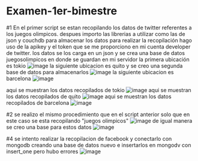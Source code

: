 # Examen-1er-bimestre
#1
En el primer script se estan recopilando los datos de twitter referentes a los juegos olimpicos.
despues importo las librerias a utilizar como las de json y couchdb para almacenar los datos
para realizar la recopilación hago uso de la apikey y el token que se me proporciono en mi cuenta developer de twitter.
los datos se los carga en un json y se crea una base de datos juegosolimpicos en donde se guardan en mi servidor
la primera ubicación es tokio
![image](https://user-images.githubusercontent.com/58050574/127719394-1b2a8fba-0155-44e2-ad9a-96dd3dda9257.png)
la siguiente ubicacion es quito y se creo una segunda base de datos para almacenarlos
![image](https://user-images.githubusercontent.com/58050574/127720223-7e78b55b-6b0a-4ec0-a675-db70d1e3a99e.png)
la siguiente ubicacion es barcelona
![image](https://user-images.githubusercontent.com/58050574/127720623-f13e3d70-7ba4-4ddc-9649-a2d03192c2f1.png)

aqui se muestran los datos recopilados de tokio
![image](https://user-images.githubusercontent.com/58050574/127719846-90783d17-5dd5-419e-8d2b-cc4753255f52.png)
aqui se muestran los datos recopilados de quito
![image](https://user-images.githubusercontent.com/58050574/127720311-8132831d-3cd8-4e3a-97a6-fcbf78879394.png)
aqui se muestran los datos recopilados de barcelona
![image](https://user-images.githubusercontent.com/58050574/127720658-33371c2c-9b68-4832-af83-d79de6b4b1af.png)

#2
se realizo el mismo procedimiento que en el script anterior solo que en este caso se esta recopilando "juegos olimpicos"
![image](https://user-images.githubusercontent.com/58050574/127720841-a2997de9-0593-433d-99a1-4e1f15ae0da8.png)
de igual manera se creo una base para estos datos
![image](https://user-images.githubusercontent.com/58050574/127720859-63e1176c-e5d4-4842-be09-0c130cfbdf33.png)

#4
se intento realizar la recopilacion de facebook y conectarlo con mongodb
creando una base de datos nuevo e insertarlos en mongodv con insert_one pero hubo errores
![image](https://user-images.githubusercontent.com/58050574/127724372-de5dff0e-dea6-489c-b984-b818dc84b0b0.png)






